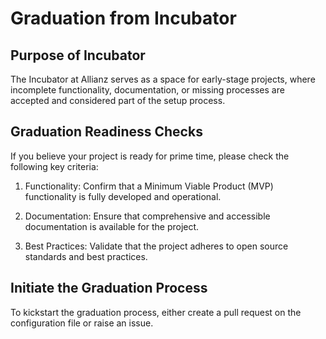 # Graduation from Incubator

## Purpose of Incubator
The Incubator at Allianz serves as a space for early-stage projects, where incomplete functionality, documentation, or missing processes are accepted and considered part of the setup process.

## Graduation Readiness Checks
If you believe your project is ready for prime time, please check the following key criteria:

1. Functionality: Confirm that a Minimum Viable Product (MVP) functionality is fully developed and operational.

2. Documentation: Ensure that comprehensive and accessible documentation is available for the project.

3. Best Practices: Validate that the project adheres to open source standards and best practices.

## Initiate the Graduation Process
To kickstart the graduation process, either create a pull request on the configuration file or raise an issue.


